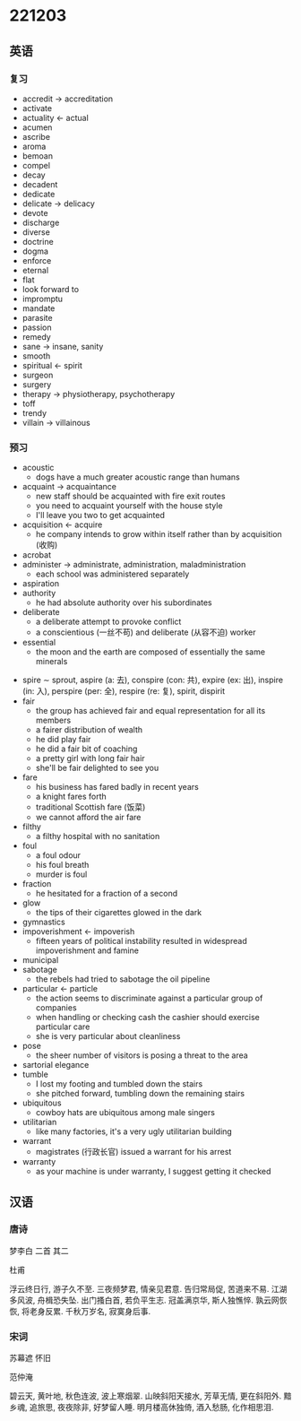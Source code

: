 # 221203

## 英语

### 复习

- accredit &rarr; accreditation
- activate
- actuality &larr; actual
- acumen
- ascribe
- aroma
- bemoan
- compel
- decay
- decadent
- dedicate
- delicate &rarr; delicacy
- devote
- discharge
- diverse
- doctrine
- dogma
- enforce
- eternal
- flat
- look forward to
- impromptu
- mandate
- parasite
- passion
- remedy
- sane &rarr; insane, sanity
- smooth
- spiritual &larr; spirit
- surgeon
- surgery
- therapy &rarr; physiotherapy, psychotherapy
- toff
- trendy
- villain &rarr; villainous

### 预习

- acoustic
  - dogs have a much greater acoustic range than humans
- acquaint &rarr; acquaintance
  - new staff should be acquainted with fire exit routes
  - you need to acquaint yourself with the house style
  - I'll leave you two to get acquainted
- acquisition &larr; acquire
  - he company intends to grow within itself rather than by acquisition (收购)
- acrobat
- administer &rarr; administrate, administration, maladministration
  - each school was administered separately
- aspiration
- authority
  - he had absolute authority over his subordinates
- deliberate
  - a deliberate attempt to provoke conflict
  - a conscientious (一丝不苟) and deliberate (从容不迫) worker
- essential
  - the moon and the earth are composed of essentially the same minerals
<!-- - spire (尖顶) &sim; sprout (发芽), aspire (有志), conspire (阴谋), expire (过期), inspire (启发), perspire (排汗), respire (呼吸), spirit, dispirit -->
- spire &sim; sprout, aspire (a: 去), conspire (con: 共), expire (ex: 出), inspire (in: 入), perspire (per: 全), respire (re: 复), spirit, dispirit
- fair
  - the group has achieved fair and equal representation for all its members
  - a fairer distribution of wealth
  - he did play fair
  - he did a fair bit of coaching
  - a pretty girl with long fair hair
  - she'll be fair delighted to see you
- fare
  - his business has fared badly in recent years
  - a knight fares forth
  - traditional Scottish fare (饭菜)
  - we cannot afford the air fare
- filthy
  - a filthy hospital with no sanitation
- foul
  - a foul odour
  - his foul breath
  - murder is foul
- fraction
  - he hesitated for a fraction of a second
- glow
  - the tips of their cigarettes glowed in the dark
- gymnastics
- impoverishment &larr; impoverish
  - fifteen years of political instability resulted in widespread impoverishment and famine
- municipal
- sabotage
  - the rebels had tried to sabotage the oil pipeline
- particular &larr; particle
  - the action seems to discriminate against a particular group of companies
  - when handling or checking cash the cashier should exercise particular care
  - she is very particular about cleanliness
- pose
  - the sheer number of visitors is posing a threat to the area
- sartorial elegance
- tumble
  - I lost my footing and tumbled down the stairs
  - she pitched forward, tumbling down the remaining stairs
- ubiquitous
  - cowboy hats are ubiquitous among male singers
- utilitarian
  - like many factories, it's a very ugly utilitarian building
- warrant
  - magistrates (行政长官) issued a warrant for his arrest
- warranty
  - as your machine is under warranty, I suggest getting it checked

## 汉语

### 唐诗

梦李白 二首 其二

杜甫

浮云终日行, 游子久不至.
三夜频梦君, 情亲见君意.
告归常局促, 苦道来不易.
江湖多风波, 舟楫恐失坠.
出门搔白首, 若负平生志.
冠盖满京华, 斯人独憔悴.
孰云网恢恢, 将老身反累.
千秋万岁名, 寂寞身后事.

### 宋词

苏幕遮 怀旧

范仲淹

碧云天, 黄叶地, 秋色连波, 波上寒烟翠. 山映斜阳天接水, 芳草无情, 更在斜阳外.
黯乡魂, 追旅思, 夜夜除非, 好梦留人睡. 明月楼高休独倚, 酒入愁肠, 化作相思泪.
